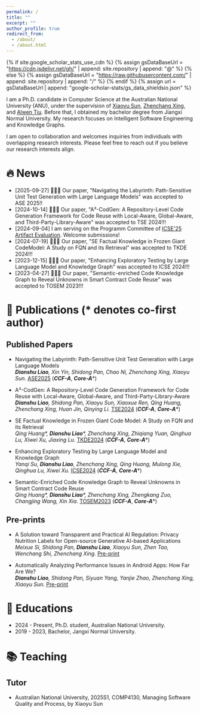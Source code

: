 ```yaml
---
permalink: /
title: ""
excerpt: ""
author_profile: true
redirect_from: 
  - /about/
  - /about.html
---
```


{% if site.google_scholar_stats_use_cdn %}
{% assign gsDataBaseUrl = "https://cdn.jsdelivr.net/gh/" | append: site.repository | append: "@" %}
{% else %}
{% assign gsDataBaseUrl = "https://raw.githubusercontent.com/" | append: site.repository | append: "/" %}
{% endif %}
{% assign url = gsDataBaseUrl | append: "google-scholar-stats/gs_data_shieldsio.json" %}

<span class='anchor' id='about-me'></span>

I am a Ph.D. candidate in Computer Science at the Australian National University (ANU), under the supervision of [Xiaoyu Sun](https://sunxiaobiu.github.io/), [Zhenchang Xing](https://comp.anu.edu.au/people/zhenchang-xing/), and [Alwen Tiu](https://comp.anu.edu.au/people/alwen-tiu/). Before that, I obtained my bachelor degree from Jiangxi Normal University. My research focuses on Intelligent Software Engineering and Knowledge Graphs.

I am open to collaboration and welcomes inquiries from individuals with overlapping research interests. Please feel free to reach out if you believe our research interests align.

# 🔥 News
- [2025-09-27] 🎉🎉🎉 Our paper, "Navigating the Labyrinth: Path-Sensitive Unit Test Generation with Large Language Models" was accepted to ASE 2025!!
- [2024-10-14] 🎉🎉🎉 Our paper, "A³-CodGen: A Repository-Level Code Generation Framework for Code Reuse with Local-Aware, Global-Aware, and Third-Party-Library-Aware" was accepted to TSE 2024!!!
- [2024-09-04] I am serving on the Programm Committee of [ICSE'25 Artifact Evaluation](https://conf.researchr.org/track/icse-2025/icse-2025-artifact-evaluation). Welcome submissions!
- [2024-07-19] 🎉🎉🎉 Our paper, "SE Factual Knowledge in Frozen Giant CodeModel: A Study on FQN and its Retrieval" was accepted to TKDE 2024!!!
- [2023-12-15] 🎉🎉🎉 Our paper, "Enhancing Exploratory Testing by Large Language Model and
  Knowledge Graph" was accepted to ICSE 2024!!!
- [2023-04-27] 🎉🎉🎉 Our paper, "Semantic-enriched Code Knowledge Graph to Reveal Unknowns in Smart Contract Code Reuse" was accepted to TOSEM 2023!!!

  
# 📝 Publications (* denotes co-first author)
## Published Papers
- Navigating the Labyrinth: Path-Sensitive Unit Test Generation with Large Language Models<br>
_**Dianshu Liao**, Xin Yin, Shidong Pan, Chao Ni, Zhenchang Xing, Xiaoyu Sun._ [ASE2025](https://arxiv.org/pdf/2509.23812) (**_CCF-A_**, **_Core-A_***)

- A³-CodGen: A Repository-Level Code Generation Framework for Code Reuse with Local-Aware, Global-Aware, and Third-Party-Library-Aware<br>
_**Dianshu Liao**, Shidong Pan, Xiaoyu Sun, Xiaoxue Ren, Qing Huang, Zhenchang Xing, Huan Jin, Qinying Li._ [TSE2024](https://ieeexplore.ieee.org/document/10734067) (**_CCF-A_**, **_Core-A_***)

- SE Factual Knowledge in Frozen Giant Code Model: A Study on FQN and its Retrieval<br>
_Qing Huang*, **Dianshu Liao***, Zhenchang Xing, Zhiqiang Yuan, Qinghua Lu, Xiwei Xu, Jiaxing Lu._ [TKDE2024](https://ieeexplore.ieee.org/document/10750898) (**_CCF-A_**, **_Core-A_***)

- Enhancing Exploratory Testing by Large Language Model and Knowledge Graph<br>
_Yanqi Su, **Dianshu Liao**, Zhenchang Xing, Qing Huang, Mulong Xie, Qinghua Lu, Xiwei Xu._ [ICSE2024](https://dl.acm.org/doi/abs/10.1145/3597503.3639157) (**_CCF-A_**, **_Core-A_***)

- Semantic-Enriched Code Knowledge Graph to Reveal Unknowns in Smart Contract Code Reuse<br>
  _Qing Huang*, **Dianshu Liao***, Zhenchang Xing, Zhengkang Zuo, Changjing Wang, Xin Xia._ [TOSEM2023](https://dl.acm.org/doi/10.1145/3597206) (**_CCF-A_**, **_Core-A_***)

## Pre-prints
- A Solution toward Transparent and Practical AI Regulation: Privacy Nutrition Labels for Open-source Generative AI-based Applications<br>
_Meixue Si, Shidong Pan, **Dianshu Liao**, Xiaoyu Sun, Zhen Tao, Wenchang Shi, Zhenchang Xing._ [Pre-print](https://arxiv.org/abs/2407.15407)

- Automatically Analyzing Performance Issues in Android Apps: How Far Are We?<br>
_**Dianshu Liao**, Shidong Pan, Siyuan Yang, Yanjie Zhao, Zhenchang Xing, Xiaoyu Sun._ [Pre-print](https://arxiv.org/abs/2407.05090)

# 📖 Educations
- 2024 - Present, Ph.D. student, Australian National University.
- 2019 - 2023, Bachelor, Jangxi Normal University.

# 📚 Teaching
## Tutor
- Australian National University, 2025S1, COMP4130, Managing Software Quality and Process, by Xiaoyu Sun
